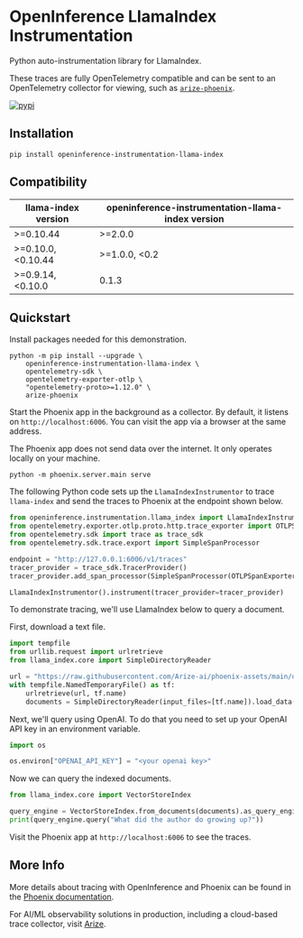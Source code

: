# OpenInference LlamaIndex Instrumentation
Python auto-instrumentation library for LlamaIndex.

These traces are fully OpenTelemetry compatible and can be sent to an OpenTelemetry collector for viewing, such as [`arize-phoenix`](https://github.com/Arize-ai/phoenix).

[![pypi](https://badge.fury.io/py/openinference-instrumentation-llama-index.svg)](https://pypi.org/project/openinference-instrumentation-llama-index/)

## Installation

```shell
pip install openinference-instrumentation-llama-index
```

## Compatibility

| llama-index version | openinference-instrumentation-llama-index version |
|---------------------|---------------------------------------------------|
| \>=0.10.44          | \>=2.0.0                                          |
| \>=0.10.0, <0.10.44 | \>=1.0.0, <0.2                                    |
| \>=0.9.14, <0.10.0  | 0.1.3                                             |

## Quickstart

Install packages needed for this demonstration.

```shell
python -m pip install --upgrade \
    openinference-instrumentation-llama-index \
    opentelemetry-sdk \
    opentelemetry-exporter-otlp \
    "opentelemetry-proto>=1.12.0" \
    arize-phoenix
```

Start the Phoenix app in the background as a collector. By default, it listens on `http://localhost:6006`. You can visit the app via a browser at the same address.

The Phoenix app does not send data over the internet. It only operates locally on your machine.

```shell
python -m phoenix.server.main serve
```

The following Python code sets up the `LlamaIndexInstrumentor` to trace `llama-index` and send the traces to Phoenix at the endpoint shown below.

```python
from openinference.instrumentation.llama_index import LlamaIndexInstrumentor
from opentelemetry.exporter.otlp.proto.http.trace_exporter import OTLPSpanExporter
from opentelemetry.sdk import trace as trace_sdk
from opentelemetry.sdk.trace.export import SimpleSpanProcessor

endpoint = "http://127.0.0.1:6006/v1/traces"
tracer_provider = trace_sdk.TracerProvider()
tracer_provider.add_span_processor(SimpleSpanProcessor(OTLPSpanExporter(endpoint)))

LlamaIndexInstrumentor().instrument(tracer_provider=tracer_provider)
```

To demonstrate tracing, we'll use LlamaIndex below to query a document. 

First, download a text file.

```python
import tempfile
from urllib.request import urlretrieve
from llama_index.core import SimpleDirectoryReader

url = "https://raw.githubusercontent.com/Arize-ai/phoenix-assets/main/data/paul_graham/paul_graham_essay.txt"
with tempfile.NamedTemporaryFile() as tf:
    urlretrieve(url, tf.name)
    documents = SimpleDirectoryReader(input_files=[tf.name]).load_data()
```

Next, we'll query using OpenAI. To do that you need to set up your OpenAI API key in an environment variable.

```python
import os

os.environ["OPENAI_API_KEY"] = "<your openai key>"
```

Now we can query the indexed documents.

```python
from llama_index.core import VectorStoreIndex

query_engine = VectorStoreIndex.from_documents(documents).as_query_engine()
print(query_engine.query("What did the author do growing up?"))
```

Visit the Phoenix app at `http://localhost:6006` to see the traces.

## More Info

More details about tracing with OpenInference and Phoenix can be found in the [Phoenix documentation](https://docs.arize.com/phoenix).

For AI/ML observability solutions in production, including a cloud-based trace collector, visit [Arize](https://docs.arize.com/arize).
